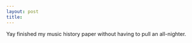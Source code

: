```yaml
---
layout: post
title: 
---
```


Yay finished my music history paper without having to pull an all-nighter.
